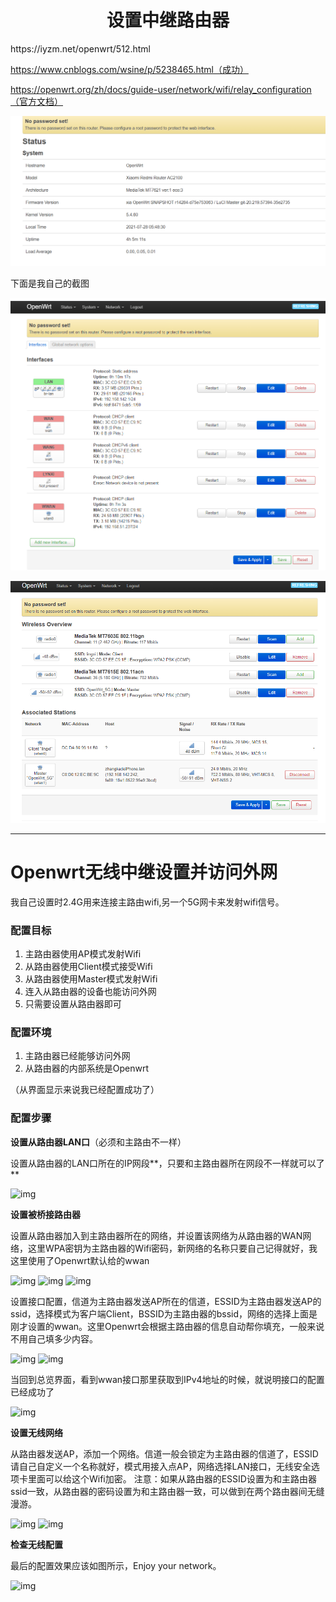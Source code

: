 <h1 align="center">设置中继路由器</h1>
https://iyzm.net/openwrt/512.html

https://www.cnblogs.com/wsine/p/5238465.html（成功）

https://openwrt.org/zh/docs/guide-user/network/wifi/relay_configuration（官方文档）



![image-20210728134852496](设置中继路由器.assets/image-20210728134852496.png)



下面是我自己的截图

![image-20210728104430253](设置中继路由器.assets/image-20210728104430253.png)



![image-20210728104414624](设置中继路由器.assets/image-20210728104414624.png)



--------------



# Openwrt无线中继设置并访问外网

我自己设置时2.4G用来连接主路由wifi,另一个5G网卡来发射wifi信号。

### 配置目标

1. 主路由器使用AP模式发射Wifi
2. 从路由器使用Client模式接受Wifi
3. 从路由器使用Master模式发射Wifi
4. 连入从路由器的设备也能访问外网
5. 只需要设置从路由器即可

### 配置环境

1. 主路由器已经能够访问外网
2. 从路由器的内部系统是Openwrt

（从界面显示来说我已经配置成功了）

### 配置步骤

**设置从路由器LAN口**（必须和主路由不一样）

设置从路由器的LAN口所在的IP网段**，只要和主路由器所在网段不一样就可以了**

![img](https://images2015.cnblogs.com/blog/701997/201603/701997-20160303142357705-1616422824.png)

**设置被桥接路由器**

设置从路由器加入到主路由器所在的网络，并设置该网络为从路由器的WAN网络，这里WPA密钥为主路由器的Wifi密码，新网络的名称只要自己记得就好，我这里使用了Openwrt默认给的wwan

![img](https://images2015.cnblogs.com/blog/701997/201603/701997-20160303142426330-545402831.png)
![img](https://images2015.cnblogs.com/blog/701997/201603/701997-20160303142432580-955249385.png)
![img](https://images2015.cnblogs.com/blog/701997/201603/701997-20160303142438112-1581381618.png)

设置接口配置，信道为主路由器发送AP所在的信道，ESSID为主路由器发送AP的ssid，选择模式为客户端Client，BSSID为主路由器的bssid，网络的选择上面是刚才设置的wwan。这里Openwrt会根据主路由器的信息自动帮你填充，一般来说不用自己填多少内容。

![img](https://images2015.cnblogs.com/blog/701997/201603/701997-20160303142555612-145452321.png)
![img](https://images2015.cnblogs.com/blog/701997/201603/701997-20160303142604205-2040498167.png)

当回到总览界面，看到wwan接口那里获取到IPv4地址的时候，就说明接口的配置已经成功了

![img](https://images2015.cnblogs.com/blog/701997/201603/701997-20160303142618315-902082032.png)

**设置无线网络**

从路由器发送AP，添加一个网络。信道一般会锁定为主路由器的信道了，ESSID请自己自定义一个名称就好，模式用接入点AP，网络选择LAN接口，无线安全选项卡里面可以给这个Wifi加密。
注意：如果从路由器的ESSID设置为和主路由器ssid一致，从路由器的密码设置为和主路由器一致，可以做到在两个路由器间无缝漫游。

![img](https://images2015.cnblogs.com/blog/701997/201603/701997-20160303142640721-1756013656.png)
![img](https://images2015.cnblogs.com/blog/701997/201603/701997-20160303142646940-416869814.png)

**检查无线配置**

最后的配置效果应该如图所示，Enjoy your network。

![img](https://images2015.cnblogs.com/blog/701997/201603/701997-20160303142657659-1561971568.png)